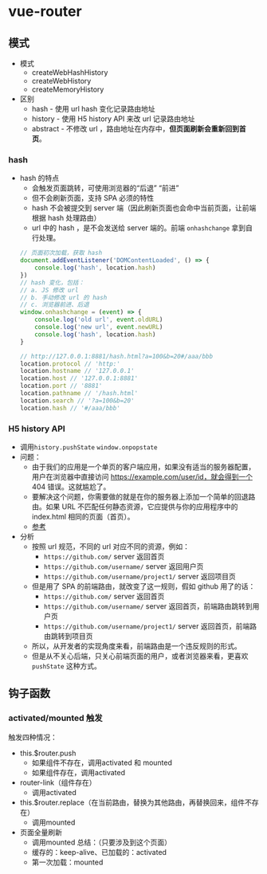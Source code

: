 # vue-router
## 模式
- 模式
  - createWebHashHistory
  - createWebHistory
  - createMemoryHistory
- 区别
  - hash - 使用 url hash 变化记录路由地址
  - history - 使用 H5 history API 来改 url 记录路由地址
  - abstract - 不修改 url ，路由地址在内存中，**但页面刷新会重新回到首页**。
### hash
- hash 的特点
  - 会触发页面跳转，可使用浏览器的“后退” “前进”
  - 但不会刷新页面，支持 SPA 必须的特性
  - hash 不会被提交到 server 端（因此刷新页面也会命中当前页面，让前端根据 hash 处理路由）
  - url 中的 hash ，是不会发送给 server 端的。前端 `onhashchange` 拿到自行处理。
  ```js
  // 页面初次加载，获取 hash
  document.addEventListener('DOMContentLoaded', () => {
      console.log('hash', location.hash)
  })
  // hash 变化，包括：
  // a. JS 修改 url
  // b. 手动修改 url 的 hash
  // c. 浏览器前进、后退
  window.onhashchange = (event) => {
      console.log('old url', event.oldURL)
      console.log('new url', event.newURL)
      console.log('hash', location.hash)
  }
  ```
  ```js
  // http://127.0.0.1:8881/hash.html?a=100&b=20#/aaa/bbb
  location.protocol // 'http:'
  location.hostname // '127.0.0.1'
  location.host // '127.0.0.1:8881'
  location.port // '8881'
  location.pathname // '/hash.html'
  location.search // '?a=100&b=20'
  location.hash // '#/aaa/bbb'
  ```
### H5 history API

- 调用`history.pushState` `window.onpopstate`
- 问题：
  - 由于我们的应用是一个单页的客户端应用，如果没有适当的服务器配置，用户在浏览器中直接访问 https://example.com/user/id，就会得到一个 404 错误。这就尴尬了。
  - 要解决这个问题，你需要做的就是在你的服务器上添加一个简单的回退路由。如果 URL 不匹配任何静态资源，它应提供与你的应用程序中的 index.html 相同的页面（首页）。
  - [参考](https://router.vuejs.org/zh/guide/essentials/history-mode.html#%E5%90%8E%E7%AB%AF%E9%85%8D%E7%BD%AE%E4%BE%8B%E5%AD%90)
- 分析
  - 按照 url 规范，不同的 url 对应不同的资源，例如：
    - `https://github.com/` server 返回首页
    - `https://github.com/username/` server 返回用户页
    - `https://github.com/username/project1/` server 返回项目页
  - 但是用了 SPA 的前端路由，就改变了这一规则，假如 github 用了的话：
    - `https://github.com/` server 返回首页
    - `https://github.com/username/` server 返回首页，前端路由跳转到用户页
    - `https://github.com/username/project1/` server 返回首页，前端路由跳转到项目页
  - 所以，从开发者的实现角度来看，前端路由是一个违反规则的形式。
  - 但是从不关心后端，只关心前端页面的用户，或者浏览器来看，更喜欢 `pushState` 这种方式。
## 钩子函数
### activated/mounted 触发
触发四种情况：
- this.$router.push
  - 如果组件不存在，调用activated 和 mounted
  - 如果组件存在，调用activated
- router-link（组件存在）
  - 调用activated
- this.$router.replace（在当前路由，替换为其他路由，再替换回来，组件不存在）
  - 调用mounted
- 页面全量刷新
  - 调用mounted
总结：（只要涉及到这个页面）
  - 缓存的：keep-alive、已加载的：activated
  - 第一次加载：mounted

